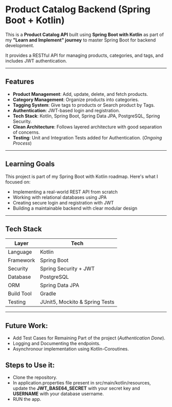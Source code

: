 # Product Catalog Backend (Spring Boot + Kotlin)

This is a **Product Catalog API** built using **Spring Boot with Kotlin** as part of my **"Learn and Implement" journey** to master Spring Boot for backend development.

It provides a RESTful API for managing products, categories, and tags, and includes JWT authentication.

---

## Features

- **Product Management**: Add, update, delete, and fetch products.
- **Category Management**: Organize products into categories.
- **Tagging System**: Give tags to products or Search product by Tags.
- **Authentication**: JWT-based login and registration.
- **Tech Stack**: Kotlin, Spring Boot, Spring Data JPA, PostgreSQL, Spring Security.
- **Clean Architecture**: Follows layered architecture with good separation of concerns.
- **Testing**: Unit and Integration Tests added for Authentication. (*Ongoing Process*)

---

## Learning Goals

This project is part of my Spring Boot with Kotlin roadmap. Here's what I focused on:
- Implementing a real-world REST API from scratch
- Working with relational databases using JPA
- Creating secure login and registration with JWT
- Building a maintainable backend with clear modular design

---

## Tech Stack

| Layer      | Tech                           |
|------------|--------------------------------|
| Language   | Kotlin                         |
| Framework  | Spring Boot                    |
| Security   | Spring Security + JWT          |
| Database   | PostgreSQL                     |
| ORM        | Spring Data JPA                |
| Build Tool | Gradle                         |
| Testing    | JUnit5, Mockito & Spring Tests |

---

## Future Work:
- Add Test Cases for Remaining Part of the project (*Authentication Done*).
- Logging and Documenting the endpoints.
- Asynchronour implementation using Kotlin-Coroutines.

## Steps to Use it:

- Clone the repository.
- In application.properties file present in src/main/kotlin/resources, update the **JWT_BASE64_SECRET** with your secret key and **USERNAME** with your database username.
- RUN the app.
